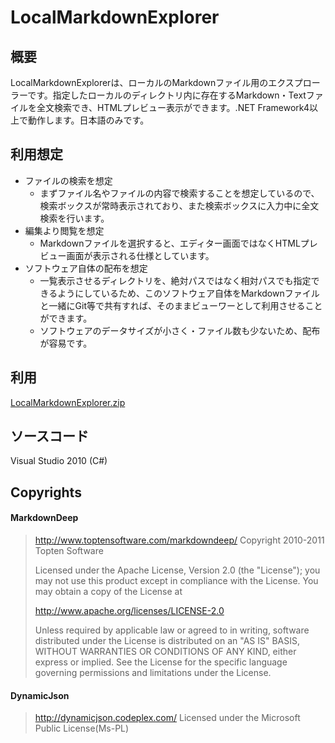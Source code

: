 # LocalMarkdownExplorer

## 概要
LocalMarkdownExplorerは、ローカルのMarkdownファイル用のエクスプローラーです。指定したローカルのディレクトリ内に存在するMarkdown・Textファイルを全文検索でき、HTMLプレビュー表示ができます。.NET Framework4以上で動作します。日本語のみです。

## 利用想定
* ファイルの検索を想定
    * まずファイル名やファイルの内容で検索することを想定しているので、検索ボックスが常時表示されており、また検索ボックスに入力中に全文検索を行います。
* 編集より閲覧を想定
    * Markdownファイルを選択すると、エディター画面ではなくHTMLプレビュー画面が表示される仕様としています。
* ソフトウェア自体の配布を想定
    * 一覧表示させるディレクトリを、絶対パスではなく相対パスでも指定できるようにしているため、このソフトウェア自体をMarkdownファイルと一緒にGit等で共有すれば、そのままビューワーとして利用させることができます。
    * ソフトウェアのデータサイズが小さく・ファイル数も少ないため、配布が容易です。

## 利用
[LocalMarkdownExplorer.zip](https://github.com/negi141/LocalMarkdownExplorer/raw/master/bin/LocalMarkdownExplorer.zip)

## ソースコード
Visual Studio 2010 (C#)

## Copyrights
#### MarkdownDeep
> http://www.toptensoftware.com/markdowndeep/
> Copyright 2010-2011 Topten Software
> 
> Licensed under the Apache License, Version 2.0 (the "License"); you may not use this product except in compliance with the License. You may obtain a copy of the License at
> 
> http://www.apache.org/licenses/LICENSE-2.0
> 
> Unless required by applicable law or agreed to in writing, software distributed under the License is distributed on an "AS IS" BASIS, WITHOUT WARRANTIES OR CONDITIONS OF ANY KIND, either express or implied. See the License for the specific language governing permissions and limitations under the License.

#### DynamicJson
> http://dynamicjson.codeplex.com/
> Licensed under the Microsoft Public License(Ms-PL)
